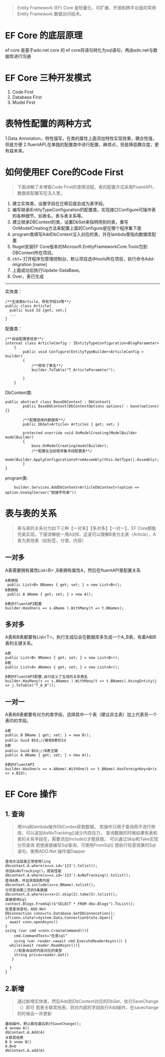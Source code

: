 > Entity Framework (EF) Core 是轻量化、可扩展、开源和跨平台版的常用 Entity Framework 数据访问技术。

# EF Core 的底层原理
ef core 是基于ado.net core 的
ef core将语句转化为sql语句，再由ado.net与数据库进行沟通

# EF Core 三种开发模式
1. Code First
2. Database First
3. Model First

# 表特性配置的两种方式
1.Data Annotation，特性描写，在类的属性上面添加特性实现效果，耦合性强，但是方便
2.fluentAPI,在单独的配置类中进行配置，麻烦点，但是降低耦合度，更有益未来。

# 如何使用EF Core的Code First
> 下面讲解了本博客Code First的使用流程，表的配置方式采用FluentAPI，数据库配置写在注入里。
1. 建立实体类，设置字段在迁移后就会成为表字段。
2. 编写继承IEntityTypeConfiguration的配置类，实现接口Configure可操作表的各种细节，如表名，表与表关系等。
3. 建立继承DBContext的类，设置DbSet<T>来指明用到的表，重写OnModelCreating方法来配置上面的Configure是在哪个程序集下面
4. program类填写AddDbContext<T>注入对应的类，并在lambda里指向数据库配置
5. Nuget安装EF Core版本的Microsoft.EntityFrameworkCore.Tools包到DBContext所在项目。
6. ctrl+`打开程序包管理控制台，默认项目选中tools所在项目，执行命令Add-migration [name]
7. 上面成功后执行Update-DataBase。
8. Over，表已生成
----
实体类：
```
/**生成表Article，带有字段Id等**/
public class Article{
  public Guid Id {get; set;}
  ...
}
```
配置类：
```
/**自由配置表信息**/
internal class ArticleConfig : IEntityTypeConfiguration<BlogParameter>
    {
        public void Configure(EntityTypeBuilder<ArticleConfig > builder)
        {
            /**修改了表名**/
            builder.ToTable("T_ArticleParameter");
            
        }
    }
```
DbContext类:
```
public abstract class BaseDbContext : DbContext{
        public BaseDbContext(DbContextOptions options) : base(options){}
        
        /**配置使用的数据库**/
        public DbSet<Article> Articles { get; set; }
    
        protected override void OnModelCreating(ModelBuilder modelBuilder)
        {
            base.OnModelCreating(modelBuilder);
            /**配置在当前程序集寻找配置类**/
            modelBuilder.ApplyConfigurationsFromAssembly(this.GetType().Assembly);
        }
}
```
program类:
```
    builder.Services.AddDbContext<ArticleDbContext>(option => option.UseSqlServer("链接字符串"))
```

# 表与表的关系
> 表与表的关系分为如下三种【一对多】【多对多】【一对一】，EF Core都能完美实现。下面讲解统一用A对B，这波可以理解B表为主表（Article），A表为其他表（如标签，分类，内容）
## 一对多

A表需要拥有属性List\<B> ,B表拥有属性A，然后在fluentAPI里配置关系
```
A表拥有
 public List<B> BNames { get; set; } = new List<B>();
B表拥有
 public A AName { get; set; } = new A();

B表的fluentAPI配置
builder.HasOne(s => s.AName ).WithMany(t => t.BNames);

```
## 多对多
A表和B表都要有List\<T>。执行生成后会在数据库多生成一个A_B表，有着A和B表的主键关系。
```
A表
public List<B> BNames { get; set; } = new List<B>();
B表
public List<A> ANames { get; set; } = new List<A>();

B表的FluentAPI配置,自行定义了生成的关系表名
builder.HasMany(s => s.ANames ).WithMany(t => t.BNames).UsingEntity(j => j.ToTable("T_A_B"));

```
## 一对一
A表和B表都要有对方的类字段，选择其中一个表（建议非主表）加上代表另一个表ID的字段。

```
A表
public B BName { get; set; } = new B();
public Guid BId;//接收B表的Id
B表
public Guid BId;//B表主键
public A AName { get; set; } = new A();

B表的FluentAPI
builder.HasOne(x => x.AName).WithOne(t => t.BName).HasForeignKey<A>(x => x.BId);

```

# EF Core 操作

## 1. 查询
> 用linq和lambda操作DbContex获取数据。
若操作只用于查询而不进行修改，可以追加AsNoTracking()减少内存压力，
查询数据的时候如果有表和表的关系字段在，需要添加Include()才能获取。
可以通过Skip和Take实现分页查询
若想直接编写Sql查询，可使用FromSql()
想执行任意效果的Sql语句，使用ADO.Net 操作或Dapper
```
查询方法就是正常使用linq
dbcontext.A.where(x=>x.id='123').tolist();
添加AsNoTracking()，提高性能
dbcontext.A.where(x=>x.id='123').AsNoTracking().tolist();
查询A表，并且获取B表内容
dbcontext.A.include(x=>x.BName).tolist();
分页查询第二页的5条数据
dbcontext.A.where(x=>x>1).skip(2).take(5).tolist();
直接使用Sql
context.Blogs.FromSql($"SELECT * FROM dbo.Blogs").ToList();
任意查询语句，ADO.Net
DbConnection conn=ctx.Database.GetDbConnecetion();
if(conn.state!=System.Data.ConnectionState.Open){
  await conn.openAsync()
}
using (var cmd =conn.CreateCommand()){
    cmd.CommandText="任意sql"
    using（var reader =await cmd.ExecuteReaderAsync()）{
  while(await reader.ReadAsync()){
    //和查询出的内容对应的类型
    string price=reader.Get()
   }

  }
}
```
## 2.新增
> 通过新增实体类，然后Add到DbContext对应的DbSet，执行SaveChange（）即可
若表关联其他表，则对内部的字段执行Add操作，在savechange的时候会一并更新

```
基础操作，默认都在最后执行SaveChange();
A a=new A()
dbContext.A.Add(A)
关联其他表
B b =new B()
A.B=b
dbContext.A.add(A)

```